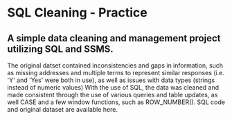 # SQL Cleaning - Practice
A simple data cleaning and management project utilizing SQL and SSMS.
-
The original datset contained inconsistencies and gaps in information, such as missing addresses and multiple terms to represent similar responses (i.e. 'Y' and 'Yes' were both in use),
as well as issues with data types (strings instead of numeric values)
With the use of SQL, the data was cleaned and made consistent through the use of various queries and table updates, as well CASE and a few window functions, such as ROW_NUMBER().
SQL code and original dataset are available here.
